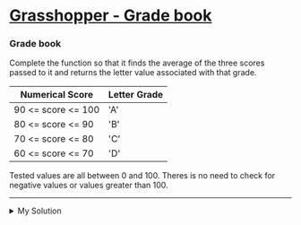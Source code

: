 # [Grasshopper - Grade book](https://www.codewars.com/kata/55cbd4ba903825f7970000f5)

### Grade book

Complete the function so that it finds the average of the three scores passed to it and returns the letter value
associated with that grade.

| Numerical Score    | Letter Grade |
|--------------------|--------------|
| 90 <= score <= 100 | 'A'          |
| 80 <= score <= 90  | 'B'          |
| 70 <= score <= 80  | 'C'          |
| 60 <= score <= 70  | 'D'          |

Tested values are all between 0 and 100. Theres is no need to check for negative values or values greater than 100.

---

<details><summary>My Solution</summary>

```js
function getGrade(s1, s2, s3) {
  // Calculate the average score
  let average = (s1 + s2 + s3) / 3

  // Determine the grade based on the average score
  if (average >= 90) return 'A'
  else if (average >= 80) return 'B'
  else if (average >= 70) return 'C'
  else if (average >= 60) return 'D'
  else return 'F'
}
```

</details>
